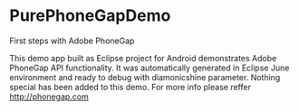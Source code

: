 PurePhoneGapDemo
================

First steps with Adobe PhoneGap

This demo app built as Eclipse project for Android demonstrates Adobe PhoneGap API functionality. 
It was automatically generated in Eclipse June environment and ready to debug with diamonicshine parameter. 
Nothing special has been added to this demo.
For more info please reffer http://phonegap.com
